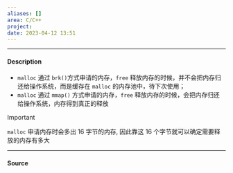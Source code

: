 ```yaml
---
aliases: []
area: C/C++
project: 
date: 2023-04-12 13:51
---
```

---
#### Description
- `malloc` 通过 `brk()`方式申请的内存，`free` 释放内存的时候，并不会把内存归还给操作系统，而是缓存在 `malloc` 的内存池中，待下次使用；
- `malloc` 通过 `mmap()` 方式申请的内存，`free` 释放内存的时候，会把内存归还给操作系统，内存得到真正的释放

> [!important] 
> `malloc` 申请内存时会多出 16 字节的内存, 因此靠这 16 个字节就可以确定需要释放的内存有多大
---
#### Source
